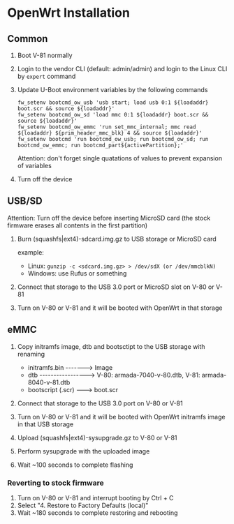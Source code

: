 # OpenWrt Installation

## Common

1. Boot V-81 normally
1. Login to the vendor CLI (default: admin/admin) and login to the Linux CLI by `expert` command
1. Update U-Boot environment variables by the following commands

    ```
    fw_setenv bootcmd_ow_usb 'usb start; load usb 0:1 ${loadaddr} boot.scr && source ${loadaddr}'
    fw_setenv bootcmd_ow_sd 'load mmc 0:1 ${loadaddr} boot.scr && source ${loadaddr}'
    fw_setenv bootcmd_ow_emmc 'run set_mmc_internal; mmc read ${loadaddr} ${prim_header_mmc_blk} 4 && source ${loadaddr}'
    fw_setenv bootcmd 'run bootcmd_ow_usb; run bootcmd_ow_sd; run bootcmd_ow_emmc; run bootcmd_part${activePartition};'
    ```

    Attention: don't forget single quatations of values to prevent expansion of variables

1. Turn off the device

## USB/SD

Attention: Turn off the device before inserting MicroSD card (the stock firmware erases all contents in the first partition)

1. Burn (squashfs|ext4)-sdcard.img.gz to USB storage or MicroSD card

    example:
    - Linux: `gunzip -c <sdcard.img.gz> > /dev/sdX (or /dev/mmcblkN)`
    - Windows: use Rufus or something

1. Connect that storage to the USB 3.0 port or MicroSD slot on V-80 or V-81
1. Turn on V-80 or V-81 and it will be booted with OpenWrt in that storage

## eMMC

1. Copy initramfs image, dtb and bootsctipt to the USB storage with renaming

   - initramfs.bin -------> Image
   - dtb -----------------> V-80: armada-7040-v-80.dtb, V-81: armada-8040-v-81.dtb
   - bootscript (.scr) ---> boot.scr

2. Connect that storage to the USB 3.0 port on V-80 or V-81
3. Turn on V-80 or V-81 and it will be booted with OpenWrt initramfs image in that USB storage
4. Upload (squashfs|ext4)-sysupgrade.gz to V-80 or V-81
5. Perform sysupgrade with the uploaded image
6. Wait ~100 seconds to complete flashing

### Reverting to stock firmware

1. Turn on V-80 or V-81 and interrupt booting by Ctrl + C
2. Select "4. Restore to Factory Defaults (local)"
3. Wait ~180 seconds to complete restoring and rebooting
